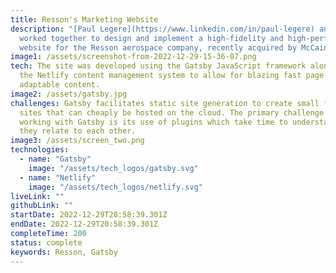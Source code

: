 ```yaml
---
title: Resson's Marketing Website
description: "[Paul Legere](https://www.linkedin.com/in/paul-legere) and I have
  worked together to design and implement a high-fidelity and high-performing
  website for the Resson aerospace company, recently acquired by McCain."
image1: /assets/screenshot-from-2022-12-29-15-36-07.png
tech: The site was developed using the Gatsby JavaScript framework along with
  the Netlify content management system to allow for blazing fast page loads and
  adaptable content.
image2: /assets/gatsby.jpg
challenges: G﻿atsby facilitates static site generation to create small footprint
  sites that can cheaply be hosted on the cloud. The primary challenge of
  working with Gatsby is its use of plugins which take time to understand how
  they relate to each other.
image3: /assets/screen_two.png
technologies:
  - name: "Gatsby"
    image: "/assets/tech_logos/gatsby.svg"
  - name: "Netlify"
    image: "/assets/tech_logos/netlify.svg"
liveLink: ""
githubLink: ""
startDate: 2022-12-29T20:58:39.301Z
endDate: 2022-12-29T20:58:39.301Z
completeTime: 200
status: complete
keywords: Resson, Gatsby
---
```

